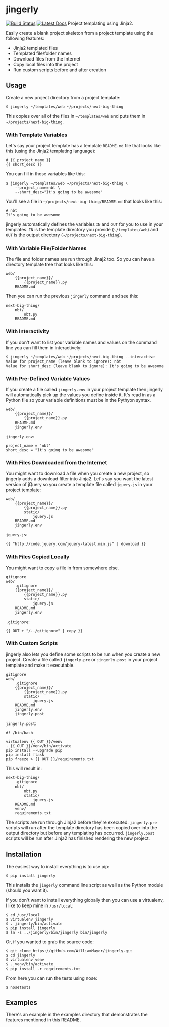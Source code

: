 # jingerly
[![Build Status](https://travis-ci.org/WilliamMayor/jingerly.svg?branch=master)](https://travis-ci.org/WilliamMayor/jingerly)
[![Latest Docs](https://readthedocs.org/projects/jingerly/badge/?version=latest)](http://jingerly.readthedocs.org/en/latest/)
Project templating using Jinja2.

Easily create a blank project skeleton from a project template using the following features:

- Jinja2 templated files
- Templated file/folder names
- Download files from the Internet
- Copy local files into the project
- Run custom scripts before and after creation

## Usage

Create a new project directory from a project template:

    $ jingerly ~/templates/web ~/projects/next-big-thing

This copies over all of the files in `~/templates/web` and puts them in `~/projects/next-big-thing`.

### With Template Variables

Let's say your project template has a template `README.md` file that looks like this (using the Jinja2 templating language):

    # {{ project_name }}
    {{ short_desc }}

You can fill in those variables like this:

    $ jingerly ~/templates/web ~/projects/next-big-thing \
        --project_name=nbt \
        --short_desc="It's going to be awesome"

You'll see a file in `~/projects/next-big-thing/README.md` that looks like this:

    # nbt
    It's going to be awesome

jingerly automatically defines the variables `IN` and `OUT` for you to use in your templates. `IN` is the template directory you provide (`~/templates/web`) and `OUT` is the output directory (`~/projects/next-big-thing`).

### With Variable File/Folder Names

The file and folder names are run through Jinaj2 too. So you can have a directory template tree that looks like this:

    web/
        {{project_name}}/
            {{project_name}}.py
        README.md

Then you can run the previous `jingerly` command and see this:

    next-big-thing/
        nbt/
            nbt.py
        README.md

### With Interactivity

If you don't want to list your variable names and values on the command line you can fill them in interactively:

    $ jingerly ~/templates/web ~/projects/next-big-thing --interactive
    Value for project_name (leave blank to ignore): nbt
    Value for short_desc (leave blank to ignore): It's going to be awesome

### With Pre-Defined Variable Values

If you create a file called `jingerly.env` in your project template then jingerly will automatically pick up the values you define inside it. It's read in as a Python file so your variable definitions must be in the Pythyon syntax.

    web/
        {{project_name}}/
            {{project_name}}.py
        README.md
        jingerly.env

`jingerly.env`:

    project_name = 'nbt'
    short_desc = "It's going to be awesome"

### With Files Downloaded from the Internet

You might want to download a file when you create a new project, so jingerly adds a download filter into Jinja2. Let's say you want the latest version of jQuery so you create a template file called `jquery.js` in your project template:

    web/
        {{project_name}}/
            {{project_name}}.py
            static/
                jquery.js
        README.md
        jingerly.env

`jquery.js`:

    {{ "http://code.jquery.com/jquery-latest.min.js" | download }}

### With Files Copied Locally

You might want to copy a file in from somewhere else.

    gitignore
    web/
        .gitignore
        {{project_name}}/
            {{project_name}}.py
            static/
                jquery.js
        README.md
        jingerly.env

`.gitignore`:

    {{ OUT + "/../gitignore" | copy }}

### With Custom Scripts

jingerly also lets you define some scripts to be run when you create a new project. Create a file called `jingerly.pre` or `jingerly.post` in your project template and make it executable.

    gitignore
    web/
        .gitignore
        {{project_name}}/
            {{project_name}}.py
            static/
                jquery.js
        README.md
        jingerly.env
        jingerly.post

`jingerly.post`:

    #! /bin/bash

    virtualenv {{ OUT }}/venv
    . {{ OUT }}/venv/bin/activate
    pip install --upgrade pip
    pip install flask
    pip freeze > {{ OUT }}/requirements.txt

This will result in:

    next-big-thing/
        .gitignore
        nbt/
            nbt.py
            static/
                jquery.js
        README.md
        venv/
        requirements.txt

The scripts are run through Jinja2 before they're executed. `jingerly.pre` scripts will run after the template directory has been copied over into the output directory but before any templating has occurred. `jingerly.post` scripts will be run after Jinja2 has finished rendering the new project.

## Installation

The easiest way to install everything is to use pip:

    $ pip install jingerly

This installs the `jingerly` command line script as well as the Python module (should you want it).

If you don't want to install everything globally then you can use a virtualenv, I like to keep mine in `/usr/local`:

    $ cd /usr/local
    $ virtualenv jingerly
    $ . jingerly/bin/activate
    $ pip install jingerly
    $ ln -s ../jingerly/bin/jingerly bin/jingerly

Or, if you wanted to grab the source code:

    $ git clone https://github.com/WilliamMayor/jingerly.git
    $ cd jingerly
    $ virtualenv venv
    $ . venv/bin/activate
    $ pip install -r requirements.txt

From here you can run the tests using nose:

    $ nosetests

## Examples

There's an example in the examples directory that demonstrates the features mentioned in this README.
